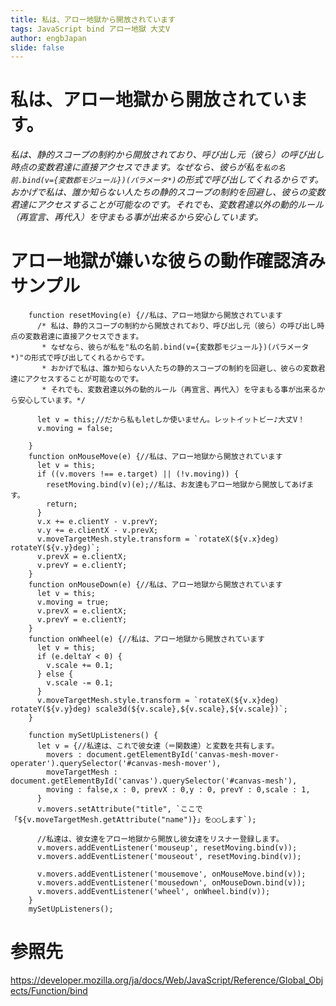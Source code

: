 ```yaml
---
title: 私は、アロー地獄から開放されています
tags: JavaScript bind アロー地獄 大丈V
author: engbJapan
slide: false
---
```

# 私は、アロー地獄から開放されています。

*私は、静的スコープの制約から開放されており、呼び出し元（彼ら）の呼び出し時点の変数君達に直接アクセスできます。なぜなら、彼らが私を`私の名前.bind(v={変数郡モジュール})(パラメータ*)`の形式で呼び出してくれるからです。おかげで私は、誰か知らない人たちの静的スコープの制約を回避し、彼らの変数君達にアクセスすることが可能なのです。それでも、変数君達以外の動的ルール（再宣言、再代入）を守まもる事が出来るから安心しています。*



# アロー地獄が嫌いな彼らの動作確認済みサンプル
```javascript:アロー地獄が嫌いな彼ら
    function resetMoving(e) {//私は、アロー地獄から開放されています
      /* 私は、静的スコープの制約から開放されており、呼び出し元（彼ら）の呼び出し時点の変数君達に直接アクセスできます。
       * なぜなら、彼らが私を"私の名前.bind(v={変数郡モジュール})(パラメータ*)"の形式で呼び出してくれるからです。
       * おかげで私は、誰か知らない人たちの静的スコープの制約を回避し、彼らの変数君達にアクセスすることが可能なのです。
       * それでも、変数君達以外の動的ルール（再宣言、再代入）を守まもる事が出来るから安心しています。*/

      let v = this;//だから私もletしか使いません。レットイットビー♪大丈V！
      v.moving = false;

    }
    function onMouseMove(e) {//私は、アロー地獄から開放されています
      let v = this;
      if ((v.movers !== e.target) || (!v.moving)) {
        resetMoving.bind(v)(e);//私は、お友達もアロー地獄から開放してあげます。
        return;
      }
      v.x += e.clientY - v.prevY;
      v.y += e.clientX - v.prevX;
      v.moveTargetMesh.style.transform = `rotateX(${v.x}deg) rotateY(${v.y}deg)`;
      v.prevX = e.clientX;
      v.prevY = e.clientY;
    }
    function onMouseDown(e) {//私は、アロー地獄から開放されています
      let v = this;
      v.moving = true;
      v.prevX = e.clientX;
      v.prevY = e.clientY;
    }
    function onWheel(e) {//私は、アロー地獄から開放されています
      let v = this;
      if (e.deltaY < 0) {
        v.scale += 0.1;
      } else {
        v.scale -= 0.1;
      }
      v.moveTargetMesh.style.transform = `rotateX(${v.x}deg) rotateY(${v.y}deg) scale3d(${v.scale},${v.scale},${v.scale})`;
    }

    function mySetUpListeners() {
      let v = {//私達は、これで彼女達（＝関数達）と変数を共有します。
        movers : document.getElementById('canvas-mesh-mover-operater').querySelector('#canvas-mesh-mover'),
        moveTargetMesh : document.getElementById('canvas').querySelector('#canvas-mesh'),
        moving : false,x : 0, prevX : 0,y : 0, prevY : 0,scale : 1,
      }
      v.movers.setAttribute("title", `ここで「${v.moveTargetMesh.getAttribute("name")}」を○○します`);

      //私達は、彼女達をアロー地獄から開放し彼女達をリスナー登録します。
      v.movers.addEventListener('mouseup', resetMoving.bind(v));
      v.movers.addEventListener('mouseout', resetMoving.bind(v));

      v.movers.addEventListener('mousemove', onMouseMove.bind(v));
      v.movers.addEventListener('mousedown', onMouseDown.bind(v));
      v.movers.addEventListener('wheel', onWheel.bind(v));
    }
    mySetUpListeners();
```

# 参照先
https://developer.mozilla.org/ja/docs/Web/JavaScript/Reference/Global_Objects/Function/bind
